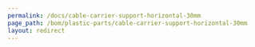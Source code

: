 ```yaml
---
permalink: /docs/cable-carrier-support-horizontal-30mm
page_path: /bom/plastic-parts/cable-carrier-support-horizontal-30mm
layout: redirect
---
```


